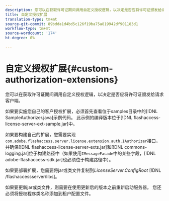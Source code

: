 ```yaml
---
description: 您可以在获取许可证期间调用自定义授权逻辑，以决定是否应将许可证颁发给请求客户端。
title: 自定义授权扩展
translation-type: tm+mt
source-git-commit: 89bdda1d4bd5c126f19ba75a819942df901183d1
workflow-type: tm+mt
source-wordcount: '174'
ht-degree: 0%

---
```



# 自定义授权扩展{#custom-authorization-extensions}

您可以在获取许可证期间调用自定义授权逻辑，以决定是否应将许可证颁发给请求客户端。

如果要实施您自己的客户授权扩展，必须首先查看位于samples目录中的[!DNL SampleAuthorizer.java]示例代码。 此示例的编译版本位于[!DNL flashaccess-license-server-ext-sample.jar]中。

如果要构建自己的扩展，您需要实现`com.adobe.flashaccess.server.license.extension.auth.IAuthorizer`接口，并确保[!DNL flashaccess-license-server-exts.jar]和[!DNL commons-logging.jar]位于构建路径中（如果使用`IMessageFacade`中的某些字段，[!DNL adobe-flashaccess-sdk.jar]也必须位于构建路径中）。

如果要部署扩展，您需要将jar或类文件复制到&#x200B;*LicenseServer.ConfigRoot* [!DNL /flashaccessserver/libs]。

如果要更新jar或类文件，则需要在使用更新后的版本之前重新启动服务器。 您还必须将授权程序类名称添加到租户配置文件。
